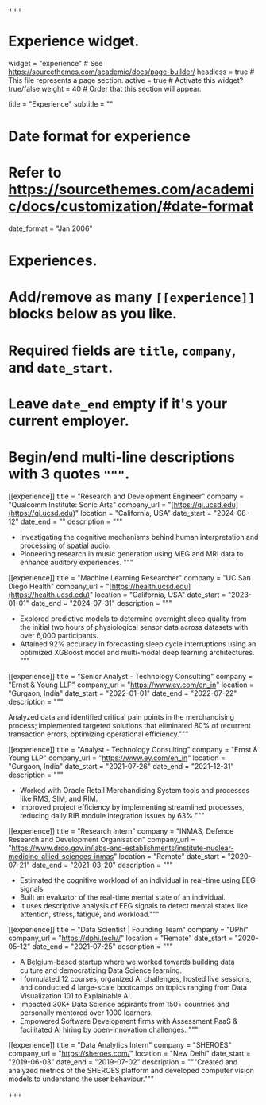 +++
# Experience widget.
widget = "experience"  # See https://sourcethemes.com/academic/docs/page-builder/
headless = true  # This file represents a page section.
active = true  # Activate this widget? true/false
weight = 40  # Order that this section will appear.

title = "Experience"
subtitle = ""

# Date format for experience
#   Refer to https://sourcethemes.com/academic/docs/customization/#date-format
date_format = "Jan 2006"

# Experiences.
#   Add/remove as many `[[experience]]` blocks below as you like.
#   Required fields are `title`, `company`, and `date_start`.
#   Leave `date_end` empty if it's your current employer.
#   Begin/end multi-line descriptions with 3 quotes `"""`.
[[experience]]
  title = "Research and Development Engineer"
  company = "Qualcomm Institute: Sonic Arts"
  company_url = "[https://qi.ucsd.edu](https://qi.ucsd.edu)"
  location = "California, USA"
  date_start = "2024-08-12"
  date_end = ""
  description = """  
  * Investigating the cognitive mechanisms behind human interpretation and processing of spatial audio.
  * Pioneering research in music generation using MEG and MRI data to enhance auditory experiences.
  """

[[experience]]
  title = "Machine Learning Researcher"
  company = "UC San Diego Health"
  company_url = "[https://health.ucsd.edu](https://health.ucsd.edu)"
  location = "California, USA"
  date_start = "2023-01-01"
  date_end = "2024-07-31"
  description = """  
 * Explored predictive models to determine overnight sleep quality from the initial two hours of physiological sensor data
across datasets with over 6,000 participants.
* Attained 92% accuracy in forecasting sleep cycle interruptions using an optimized XGBoost model and multi-modal deep
learning architectures.
  """

[[experience]]
  title = "Senior Analyst - Technology Consulting"
  company = "Ernst & Young LLP"
  company_url = "https://www.ey.com/en_in"
  location = "Gurgaon, India"
  date_start = "2022-01-01"
  date_end = "2022-07-22"
  description = """

Analyzed data and identified critical pain points in the merchandising process; implemented targeted solutions that
eliminated 80% of recurrent transaction errors, optimizing operational efficiency."""

[[experience]]
  title = "Analyst - Technology Consulting"
  company = "Ernst & Young LLP"
  company_url = "https://www.ey.com/en_in"
  location = "Gurgaon, India"
  date_start = "2021-07-26"
  date_end = "2021-12-31"
  description = """

*  Worked with Oracle Retail Merchandising System tools and processes like RMS, SIM, and RIM.
*  Improved project efficiency by implementing streamlined processes, reducing daily RIB module integration issues by 63% """

[[experience]]
  title = "Research Intern"
  company = "INMAS, Defence Research and Development Organisation"
  company_url = "https://www.drdo.gov.in/labs-and-establishments/institute-nuclear-medicine-allied-sciences-inmas"
  location = "Remote"
  date_start = "2020-07-21"
  date_end = "2021-03-20"
  description = """

* Estimated the cognitive workload of an individual in real-time using EEG signals. 
* Built an evaluator of the real-time mental state of an individual. 
* It uses descriptive analysis of EEG signals to detect mental states like attention, stress, fatigue, and workload."""

[[experience]]
  title = "Data Scientist | Founding Team"
  company = "DPhi"
  company_url = "https://dphi.tech//"
  location = "Remote"
  date_start = "2020-05-12"
  date_end = "2021-07-25"
  description = """

* A Belgium-based startup where we worked towards building data culture and democratizing Data Science learning.
* I formulated 12 courses, organized AI challenges, hosted live sessions, and conducted 4 large-scale bootcamps on topics ranging from Data Visualization 101 to Explainable AI.
* Impacted 30K+ Data Science aspirants from 150+ countries and personally mentored over 1000 learners.
* Empowered Software Development firms with Assessment PaaS & facilitated AI hiring by open-innovation challenges. """

[[experience]]
  title = "Data Analytics Intern"
  company = "SHEROES"
  company_url = "https://sheroes.com/"
  location = "New Delhi"
  date_start = "2019-06-03"
  date_end = "2019-07-02"
  description = """Created and analyzed metrics of the SHEROES platform and developed computer vision models to understand the user behaviour."""

+++
